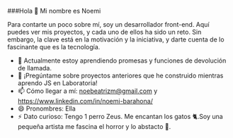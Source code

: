 ###Hola 👋 Mi nombre es Noemi

Para contarte un poco sobre mí, soy un desarrollador front-end. Aquí puedes ver mis proyectos, y cada uno de ellos ha sido un reto. Sin embargo, la clave está en la motivación y la iniciativa, y darte cuenta de lo fascinante que es la tecnología.

* 🌱 Actualmente estoy aprendiendo promesas y funciones de devolución de llamada.
* 💬 ¡Pregúntame sobre proyectos anteriores que he construido mientras aprendo JS en Laboratoria!
* 📫 Cómo llegar a mí: noebeatrizm@gmail.com y https://www.linkedin.com/in/noemi-barahona/
* 😄 Pronombres: Ella
* ⚡ Dato curioso:  Tengo 1 perro Zeus. Me encantan los gatos 🐈.Soy una pequeña artista me fascina el horror y lo abstacto 👻.
